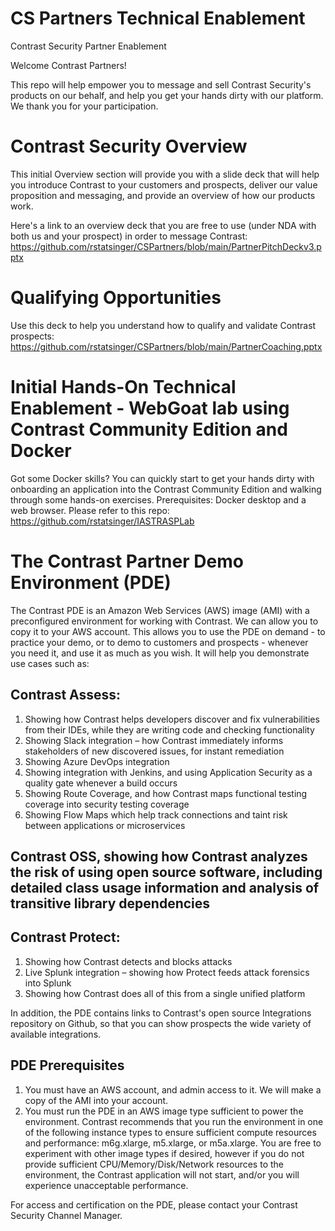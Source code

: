 # CS Partners Technical Enablement
Contrast Security Partner Enablement

Welcome Contrast Partners!

This repo will help empower you to message and sell Contrast Security's products on our behalf, and help you get your hands dirty with our platform. We thank you for your participation.

# Contrast Security Overview

This initial Overview section will provide you with a slide deck that will help you introduce Contrast to your customers and prospects, deliver our value proposition and messaging, and provide an overview of how our products work.

Here's a link to an overview deck that you are free to use (under NDA with both us and your prospect) in order to message Contrast: https://github.com/rstatsinger/CSPartners/blob/main/PartnerPitchDeckv3.pptx

# Qualifying Opportunities

Use this deck to help you understand how to qualify and validate Contrast prospects: https://github.com/rstatsinger/CSPartners/blob/main/PartnerCoaching.pptx

# Initial Hands-On Technical Enablement - WebGoat lab using Contrast Community Edition and Docker

Got some Docker skills? You can quickly start to get your hands dirty with onboarding an application into the Contrast Community Edition and walking through some hands-on exercises. Prerequisites: Docker desktop and a web browser. Please refer to this repo: https://github.com/rstatsinger/IASTRASPLab

# The Contrast Partner Demo Environment (PDE)

The Contrast PDE is an Amazon Web Services (AWS) image (AMI) with a preconfigured environment for working with Contrast. We can allow you to copy it to your AWS account. This allows you to use the PDE on demand - to practice your demo, or to demo to customers and prospects - whenever you need it, and use it as much as you wish. It will help you demonstrate use cases such as:

## Contrast Assess:
1. Showing how Contrast helps developers discover and fix vulnerabilities from their IDEs, while they are writing code and checking functionality
2. Showing Slack integration – how Contrast immediately informs stakeholders of new discovered issues, for instant remediation
3. Showing Azure DevOps integration
4. Showing integration with Jenkins, and using Application Security as a quality gate whenever a build occurs
5. Showing Route Coverage, and how Contrast maps functional testing coverage into security testing coverage
6. Showing Flow Maps which help track connections and taint risk between applications or microservices

## Contrast OSS, showing how Contrast analyzes the risk of using open source software, including detailed class usage information and analysis of transitive library dependencies

## Contrast Protect:
1. Showing how Contrast detects and blocks attacks
2. Live Splunk integration – showing how Protect feeds attack forensics into Splunk
3. Showing how Contrast does all of this from a single unified platform

In addition, the PDE contains links to Contrast's open source Integrations repository on Github, so that you can show prospects the wide variety of available integrations.

## PDE Prerequisites
1. You must have an AWS account, and admin access to it. We will make a copy of the AMI into your account.
2. You must run the PDE in an AWS image type sufficient to power the environment. Contrast recommends that you run the environment in one of the following instance types to ensure sufficient compute resources and performance: m6g.xlarge, m5.xlarge, or m5a.xlarge. You are free to experiment with other image types if desired, however if you do not provide sufficient CPU/Memory/Disk/Network resources to the environment, the Contrast application will not start, and/or you will experience unacceptable performance.

For access and certification on the PDE, please contact your Contrast Security Channel Manager.

